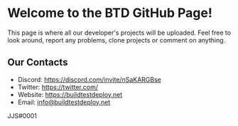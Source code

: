 # Welcome to the BTD GitHub Page!
This page is where all our developer's projects will be uploaded. Feel free to look around, report any problems, clone projects or comment on anything.


## Our Contacts
- Discord: https://discord.com/invite/nSaKARGBse
- Twitter: https://twitter.com/
- Website: https://buildtestdeploy.net
- Email: info@buildtestdeploy.net


JJS#0001
